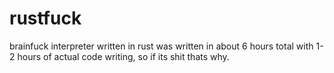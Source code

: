 # rustfuck
brainfuck interpreter written in rust
was written in about 6 hours total with 1-2 hours of actual code writing, so if its shit thats why.

